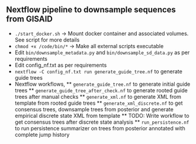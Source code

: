 ## Nextflow pipeline to downsample sequences from GISAID

* `./start_docker.sh` -> Mount docker container and associated volumes. See script for more details
* `chmod +x /code/bin/*` -> Make all external scripts executable
* Edit `bin/downsample_metadata.py` and `bin/downsample_sd_data.py` as per requirements
* Edit config_nf.txt as per requirements
* `nextflow -C config_nf.txt run generate_guide_tree.nf` to generate guide trees
* Nextflow workflows,
** `generate_guide_tree.nf` to generate initial guide trees
** `generate_guide_tree_after_check.nf` to generate rooted guide trees after manual checks
** `generate_xml.nf` to generate XML from template from rooted guide trees
** `generate_xml_discrete.nf` to get consensus trees, downsample trees from posterior and generate empirical discrete state XML from template
** TODO: Write workflow to get consensus trees after discrete state analysis
** `run_persistence.nf` to run persistence summarizer on trees from posterior annotated with complete jump history

